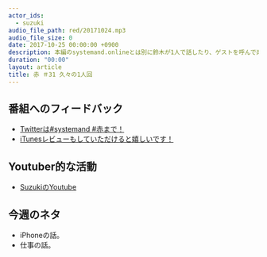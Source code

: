 ```yaml
---
actor_ids:
  - suzuki  
audio_file_path: red/20171024.mp3
audio_file_size: 0
date: 2017-10-25 00:00:00 +0900
description: 本編のsystemand.onlineとは別に鈴木が1人で話したり、ゲストを呼んで楽しくおしゃべりしちゃおう！っていうPodcastです！
duration: "00:00"
layout: article
title: 赤 ＃31 久々の1人回
---
```

## 番組へのフィードバック
* [Twitterは#systemand #赤まで！](https://twitter.com/search?q=%23systemand)
* [iTunesレビューもしていただけると嬉しいです！](https://itunes.apple.com/jp/podcast/systemand-online/id1205168408?mt=2)

## Youtuber的な活動
* [SuzukiのYoutube](https://www.youtube.com/channel/UCqTozqKO5AWD8OccCnW3Rvw)

## 今週のネタ
* iPhoneの話。
* 仕事の話。
